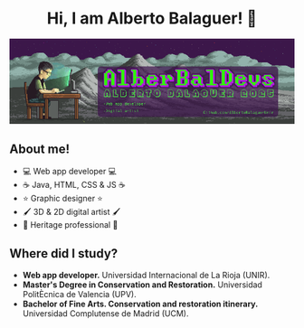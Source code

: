 <div align="center">
<h1 align="center">Hi, I am Alberto Balaguer!</a> 👋</h1>
<img src="img/fnt2.png">
</div>

## About me!
- 💻 Web app developer 💻
- ☕️ Java, HTML, CSS & JS ☕️
- ⭐️ Graphic designer ⭐️
- 🖌 3D & 2D digital artist 🖌
- 🗿 Heritage professional 🗿

## Where did I study?
- <b> Web app developer.</b> Universidad Internacional de La Rioja (UNIR).
- <b> Master's Degree in Conservation and Restoration.</b> Universidad PolitÈcnica de Valencia (UPV).
- <b> Bachelor of Fine Arts. Conservation and restoration itinerary.</b> Universidad Complutense de Madrid (UCM).
<br>
